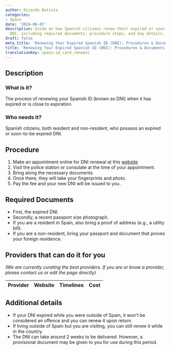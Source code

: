 ```yaml
---
author: Ricardo Batista
categories:
- Spain
date: '2024-06-07'
description: Guide on how Spanish citizens renew their expired or soon-to-be expired
  DNI, including required documents, procedure steps, and key details. Find out more!
draft: false
meta_title: 'Renewing Your Expired Spanish ID (DNI): Procedures & Documents'
title: 'Renewing Your Expired Spanish ID (DNI): Procedures & Documents'
translationKey: spain-id_card_renewal
---
```



## Description
### What is it?
The process of renewing your Spanish ID (known as DNI) when it has expired or is close to expiration.

### Who needs it?
Spanish citizens, both resident and non-resident, who possess an expired or soon-to-be expired DNI.

## Procedure
1. Make an appointment online for DNI renewal at this [website](https://www.citapreviadnie.es)
2. Visit the police station or consulate at the time of your appointment.
3. Bring along the necessary documents.
4. Once there, they will take your fingerprints and photo.
5. Pay the fee and your new DNI will be issued to you.

## Required Documents
- First, the expired DNI.
- Secondly, a recent passport size photograph.
- If you are a resident in Spain, also bring a proof of address (e.g., a utility bill).
- If you are a non-resident, bring your passport and document that proves your foreign residence.

## Providers that can do it for you

_(We are currently curating the best providers. If you are or know a provider, please contact us or edit the page directly)_

| Provider        |     Website     |     Timelines    |       Cost      |
| --------------- | --------------- |  :-------------: | :-------------: |

## Additional details
- If your DNI expired while you were outside of Spain, it won't be considered an offence and you can renew it upon return.
- If living outside of Spain but you are visiting, you can still renew it while in the country.
- The DNI can take around 2 weeks to be delivered. However, a provisional document may be given to you for use during this period.
